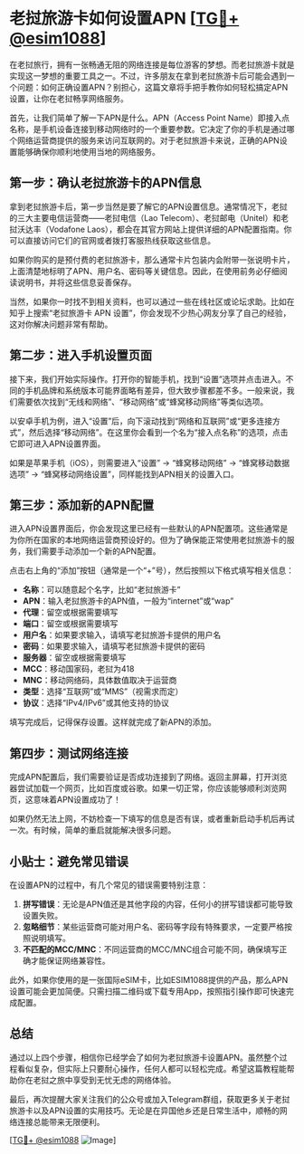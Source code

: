 # 老挝旅游卡如何设置APN [[TG💪+ @esim1088](https://t.me/s/esim1088)]

在老挝旅行，拥有一张畅通无阻的网络连接是每位游客的梦想。而老挝旅游卡就是实现这一梦想的重要工具之一。不过，许多朋友在拿到老挝旅游卡后可能会遇到一个问题：如何正确设置APN？别担心，这篇文章将手把手教你如何轻松搞定APN设置，让你在老挝畅享网络服务。

首先，让我们简单了解一下APN是什么。APN（Access Point Name）即接入点名称，是手机设备连接到移动网络时的一个重要参数。它决定了你的手机是通过哪个网络运营商提供的服务来访问互联网的。对于老挝旅游卡来说，正确的APN设置能够确保你顺利地使用当地的网络服务。

## 第一步：确认老挝旅游卡的APN信息

拿到老挝旅游卡后，第一步当然是要了解它的APN设置信息。通常情况下，老挝的三大主要电信运营商——老挝电信（Lao Telecom）、老挝邮电（Unitel）和老挝沃达丰（Vodafone Laos），都会在其官方网站上提供详细的APN配置指南。你可以直接访问它们的官网或者拨打客服热线获取这些信息。

如果你购买的是预付费的老挝旅游卡，那么通常卡片包装内会附带一张说明卡片，上面清楚地标明了APN、用户名、密码等关键信息。因此，在使用前务必仔细阅读说明书，并将这些信息妥善保存。

当然，如果你一时找不到相关资料，也可以通过一些在线社区或论坛求助。比如在知乎上搜索“老挝旅游卡 APN 设置”，你会发现不少热心网友分享了自己的经验，这对你解决问题非常有帮助。

## 第二步：进入手机设置页面

接下来，我们开始实际操作。打开你的智能手机，找到“设置”选项并点击进入。不同的手机品牌和系统版本可能界面略有差异，但大致步骤都差不多。一般来说，我们需要依次找到“无线和网络”、“移动网络”或“蜂窝移动网络”等类似选项。

以安卓手机为例，进入“设置”后，向下滚动找到“网络和互联网”或“更多连接方式”，然后选择“移动网络”。在这里你会看到一个名为“接入点名称”的选项，点击它即可进入APN设置界面。

如果是苹果手机（iOS），则需要进入“设置” -> “蜂窝移动网络” -> “蜂窝移动数据选项” -> “蜂窝移动网络设置”，同样能找到APN相关的设置入口。

## 第三步：添加新的APN配置

进入APN设置界面后，你会发现这里已经有一些默认的APN配置项。这些通常是为你所在国家的本地网络运营商预设好的。但为了确保能正常使用老挝旅游卡的服务，我们需要手动添加一个新的APN配置。

点击右上角的“添加”按钮（通常是一个“+”号），然后按照以下格式填写相关信息：

- **名称**：可以随意起个名字，比如“老挝旅游卡”
- **APN**：输入老挝旅游卡的APN值，一般为“internet”或“wap”
- **代理**：留空或根据需要填写
- **端口**：留空或根据需要填写
- **用户名**：如果要求输入，请填写老挝旅游卡提供的用户名
- **密码**：如果要求输入，请填写老挝旅游卡提供的密码
- **服务器**：留空或根据需要填写
- **MCC**：移动国家码，老挝为418
- **MNC**：移动网络码，具体数值取决于运营商
- **类型**：选择“互联网”或“MMS”（视需求而定）
- **协议**：选择“IPv4/IPv6”或其他支持的协议

填写完成后，记得保存设置。这样就完成了新APN的添加。

## 第四步：测试网络连接

完成APN配置后，我们需要验证是否成功连接到了网络。返回主屏幕，打开浏览器尝试加载一个网页，比如百度或谷歌。如果一切正常，你应该能够顺利浏览网页，这意味着APN设置成功了！

如果仍然无法上网，不妨检查一下填写的信息是否有误，或者重新启动手机后再试一次。有时候，简单的重启就能解决很多问题。

## 小贴士：避免常见错误

在设置APN的过程中，有几个常见的错误需要特别注意：

1. **拼写错误**：无论是APN值还是其他字段的内容，任何小的拼写错误都可能导致设置失败。
2. **忽略细节**：某些运营商可能对用户名、密码等字段有特殊要求，一定要严格按照说明填写。
3. **不匹配的MCC/MNC**：不同运营商的MCC/MNC组合可能不同，确保填写正确才能保证网络兼容性。

此外，如果你使用的是一张国际eSIM卡，比如ESIM1088提供的产品，那么APN设置可能会更加简便。只需扫描二维码或下载专用App，按照指引操作即可快速完成配置。

## 总结

通过以上四个步骤，相信你已经学会了如何为老挝旅游卡设置APN。虽然整个过程看似复杂，但实际上只要耐心操作，任何人都可以轻松完成。希望这篇教程能帮助你在老挝之旅中享受到无忧无虑的网络体验。

最后，再次提醒大家关注我们的公众号或加入Telegram群组，获取更多关于老挝旅游卡以及APN设置的实用技巧。无论是在异国他乡还是日常生活中，顺畅的网络连接总能带来无限便利。

[[TG💪+ @esim1088](https://t.me/s/esim1088) ![Image](https://i.postimg.cc/4NQfJmqS/Snipaste-2025-05-13-00-14-12.png)]